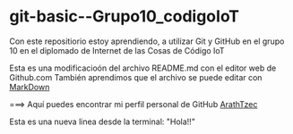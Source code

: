 # git-basic--Grupo10_codigoIoT
Con este repositiorio estoy aprendiendo, a utilizar Git y GitHub en el grupo 10 en el diplomado de Internet de las Cosas de Código IoT

Esta es una modificacioón del archivo README.md con el editor web de Github.com 
También aprendimos que el archivo se puede editar con [MarkDown](https://stackedit.io/app#)

===> Aquí puedes encontrar mi perfil personal de GitHub [ArathTzec](https://github.com/ArathTzec)

Esta es una nueva linea desde la terminal: "Hola!!" 

